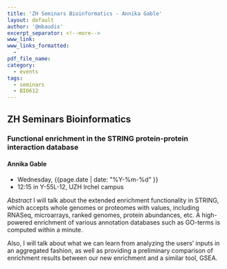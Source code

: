 ```yaml
---
title: 'ZH Seminars Bioinformatics - Annika Gable'
layout: default
author: '@mbaudis'
excerpt_separator: <!--more-->
www_link:
www_links_formatted:
  - 
pdf_file_name:
category:
  - events
tags:
  - seminars
  - BIO612
---
```


## ZH Seminars Bioinformatics
### Functional enrichment in the STRING protein-protein interaction database
#### Annika Gable

* Wednesday, {{page.date | date: "%Y-%m-%d" }}
* 12:15 in Y-55L-12, UZH Irchel campus

<!--more-->

*Abstract* I will talk about the extended enrichment functionality in STRING, which accepts whole genomes or proteomes with values, including RNASeq, microarrays, ranked genomes, protein abundances, etc. 
A high-powered enrichment of various annotation databases such as GO-terms is computed within a minute.

Also, I will talk about what we can learn from analyzing the users’ inputs in an aggregated fashion, as well as providing a preliminary comparison of enrichment results between our new enrichment and a similar tool, GSEA.

